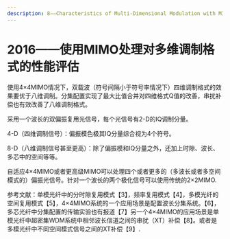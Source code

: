 ```yaml
---
description: 8——Characteristics of Multi-Dimensional Modulation with MIMO signal processing
---
```


# 2016——使用MIMO处理对多维调制格式的性能评估

使用4×4MIMO情况下，双载波（符号间隔小于符号率情况下）四维调制格式的效果要优于八维调制。分集配置实现了最大比值合并对四维格式Q值的改善，串扰补偿也有效改善了八维调制格式。

采用一个波长的双偏振复用光信号，每个光信号有2-D的IQ调制分量。

4-D（四维调制信号）：偏振模色极其IQ分量综合视为4个符号。

8-D（八维调制信号甚至更高）：除了偏振模和IQ分量之外，还加上时隙、波长、多芯中的空间等等。

自适应4×4MIMO或者更高级MIMO可以处理四个或者更多的（多波长或者多空间模式的）偏振光信号。针对一个波长的两个极化信号可以使用传统的2×2MIMO.

参考文献：单模光纤中的分时隙复用模式【3】，频率复用模式【4】，多模光纤的空间复用模式【5】，4×4MIMO系统的一个应用场景是配置波长分集系统。【6】，多芯光纤中分集配置的传输实验也有报道【7】另一个4×4MIMO的应用场景是单模光纤中超密集WDM系统中相邻波长信道之间的串扰（XT）补偿【8】。或者是多模光纤中不同空间模式信号之间的XT补偿【9】.


